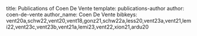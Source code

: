 title: Publications of Coen De Vente
template: publications-author
author: coen-de-vente
author_name: Coen De Vente
bibkeys: vent20a,schw22,vent20,vent18,gonz21,schw22a,less20,vent23a,vent21,lemi22,vent23c,vent23b,vent21a,lemi23,vent22,xion21,ardu20